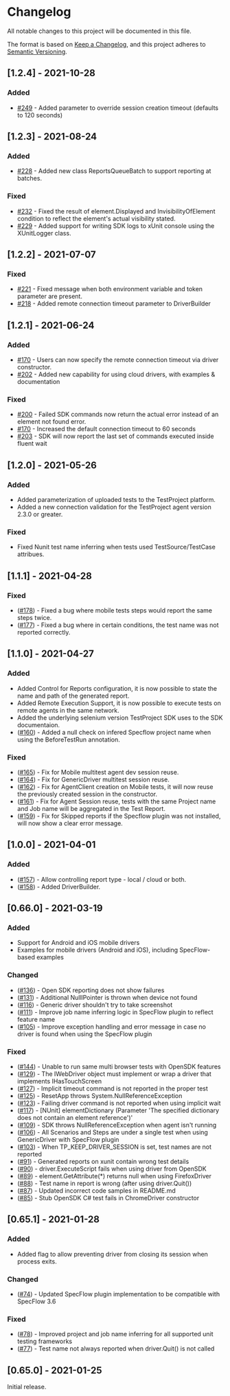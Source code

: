 # Changelog

All notable changes to this project will be documented in this file.

The format is based on [Keep a Changelog](https://keepachangelog.com/en/1.0.0/),
and this project adheres to [Semantic Versioning](https://semver.org/spec/v2.0.0.html).

## [1.2.4] - 2021-10-28

### Added

- [#249](https://github.com/testproject-io/csharp-opensdk/issues/249) - Added parameter to override session creation timeout (defaults to 120 seconds)

## [1.2.3] - 2021-08-24

### Added

- [#228](https://github.com/testproject-io/csharp-opensdk/issues/228) - Added new class ReportsQueueBatch to support reporting at batches.

### Fixed

- [#232](https://github.com/testproject-io/csharp-opensdk/issues/232) - Fixed the result of element.Displayed and InvisibilityOfElement condition to reflect the element's actual visibility stated.
- [#229](https://github.com/testproject-io/csharp-opensdk/issues/229) - Added support for writing SDK logs to xUnit console using the XUnitLogger class.

## [1.2.2] - 2021-07-07

### Fixed

- [#221](https://github.com/testproject-io/csharp-opensdk/issues/221) - Fixed message when both environment variable and token parameter are present.
- [#218](https://github.com/testproject-io/csharp-opensdk/issues/218) - Added remote connection timeout parameter to DriverBuilder

## [1.2.1] - 2021-06-24

### Added

- [#170](https://github.com/testproject-io/csharp-opensdk/issues/170) - Users can now specify the remote connection timeout via driver constructor.
- [#202](https://github.com/testproject-io/csharp-opensdk/issues/202) - Added new capability for using cloud drivers, with examples & documentation

### Fixed

- [#200](https://github.com/testproject-io/csharp-opensdk/issues/200) - Failed SDK commands now return the actual error instead of an element not found error.
- [#170](https://github.com/testproject-io/csharp-opensdk/issues/170) - Increased the default connection timeout to 60 seconds
- [#203](https://github.com/testproject-io/csharp-opensdk/issues/203) - SDK will now report the last set of commands executed inside fluent wait

## [1.2.0] - 2021-05-26

### Added

- Added parameterization of uploaded tests to the TestProject platform.
- Added a new connection validation for the TestProject agent version 2.3.0 or greater.

### Fixed

- Fixed Nunit test name inferring when tests used TestSource/TestCase attribues.

## [1.1.1] - 2021-04-28

### Fixed

- ([#178](https://github.com/testproject-io/csharp-opensdk/issues/178)) - Fixed a bug where mobile tests steps would report the same steps twice.
- ([#177](https://github.com/testproject-io/csharp-opensdk/issues/177)) - Fixed a bug where in certain conditions, the test name was not reported correctly.

## [1.1.0] - 2021-04-27

### Added

- Added Control for Reports configuration, it is now possible to state the name and path of the generated report.
- Added Remote Execution Support, it is now possible to execute tests on remote agents in the same network.
- Added the underlying selenium version TestProject SDK uses to the SDK documentaion.
- ([#160](https://github.com/testproject-io/csharp-opensdk/issues/160)) - Added a null check on infered Specflow project name when using the BeforeTestRun annotation.


### Fixed

- ([#165](https://github.com/testproject-io/csharp-opensdk/issues/165)) - Fix for Mobile multitest agent dev session reuse.
- ([#164](https://github.com/testproject-io/csharp-opensdk/issues/164)) - Fix for GenericDriver multitest session reuse.
- ([#162](https://github.com/testproject-io/csharp-opensdk/issues/162)) - Fix for AgentClient creation on Mobile tests, it will now reuse the previously created session in the constructor.
- ([#161](https://github.com/testproject-io/csharp-opensdk/issues/161)) - Fix for Agent Session reuse, tests with the same Project name and Job name will be aggregated in the Test Report.
- ([#159](https://github.com/testproject-io/csharp-opensdk/issues/159)) - Fix for Skipped reports if the Specflow plugin was not installed, will now show a clear error message.

## [1.0.0] - 2021-04-01

### Added

- ([#157](https://github.com/testproject-io/csharp-opensdk/issues/157)) - Allow controlling report type - local / cloud or both.
- ([#158](https://github.com/testproject-io/csharp-opensdk/issues/158)) - Added DriverBuilder.

## [0.66.0] - 2021-03-19

### Added

- Support for Android and iOS mobile drivers
- Examples for mobile drivers (Android and iOS), including SpecFlow-based examples

### Changed

- ([#136](https://github.com/testproject-io/csharp-opensdk/issues/136)) - Open SDK reporting does not show failures
- ([#131](https://github.com/testproject-io/csharp-opensdk/issues/131)) - Additional NulllPointer is thrown when device not found
- ([#116](https://github.com/testproject-io/csharp-opensdk/issues/116)) - Generic driver shouldn't try to take screenshot
- ([#111](https://github.com/testproject-io/csharp-opensdk/issues/111)) - Improve job name inferring logic in SpecFlow plugin to reflect feature name
- ([#105](https://github.com/testproject-io/csharp-opensdk/issues/105)) - Improve exception handling and error message in case no driver is found when using the SpecFlow plugin

### Fixed

- ([#144](https://github.com/testproject-io/csharp-opensdk/issues/144)) - Unable to run same multi browser tests with OpenSDK features
- ([#129](https://github.com/testproject-io/csharp-opensdk/issues/129)) - The IWebDriver object must implement or wrap a driver that implements IHasTouchScreen
- ([#127](https://github.com/testproject-io/csharp-opensdk/issues/127)) - Implicit timeout command is not reported in the proper test
- ([#125](https://github.com/testproject-io/csharp-opensdk/issues/125)) - ResetApp throws System.NullReferenceException
- ([#123](https://github.com/testproject-io/csharp-opensdk/issues/123)) - Failing driver command is not reported when using implicit wait
- ([#117](https://github.com/testproject-io/csharp-opensdk/issues/117)) - [NUnit] elementDictionary (Parameter 'The specified dictionary does not contain an element reference')'
- ([#109](https://github.com/testproject-io/csharp-opensdk/issues/109)) - SDK throws NullReferenceException when agent isn't running
- ([#106](https://github.com/testproject-io/csharp-opensdk/issues/106)) - All Scenarios and Steps are under a single test when using GenericDriver with SpecFlow plugin
- ([#103](https://github.com/testproject-io/csharp-opensdk/issues/103)) - When TP_KEEP_DRIVER_SESSION is set, test names are not reported
- ([#91](https://github.com/testproject-io/csharp-opensdk/issues/91)) - Generated reports on xunit contain wrong test details
- ([#90](https://github.com/testproject-io/csharp-opensdk/issues/90)) - driver.ExecuteScript fails when using driver from OpenSDK
- ([#89](https://github.com/testproject-io/csharp-opensdk/issues/89)) - element.GetAttribute(\*) returns null when using FirefoxDriver
- ([#88](https://github.com/testproject-io/csharp-opensdk/issues/88)) - Test name in report is wrong (after using driver.Quit())
- ([#87](https://github.com/testproject-io/csharp-opensdk/issues/87)) - Updated incorrect code samples in README.md
- ([#85](https://github.com/testproject-io/csharp-opensdk/issues/85)) - Stub OpenSDK C# test fails in ChromeDriver constructor

## [0.65.1] - 2021-01-28

### Added

- Added flag to allow preventing driver from closing its session when process exits.

### Changed

- ([#74](https://github.com/testproject-io/csharp-opensdk/issues/74)) - Updated SpecFlow plugin implementation to be compatible with SpecFlow 3.6

### Fixed

- ([#78](https://github.com/testproject-io/csharp-opensdk/issues/78)) - Improved project and job name inferring for all supported unit testing frameworks
- ([#77](https://github.com/testproject-io/csharp-opensdk/issues/77)) - Test name not always reported when driver.Quit() is not called

## [0.65.0] - 2021-01-25

Initial release.
